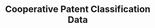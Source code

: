 ---
layout: default
bigquery: https://console.cloud.google.com/bigquery?p=patents-public-data&d=cpc&page=dataset
citation: '“Cooperative Patent Classification” by the EPO and USPTO, for public use. '
contributors: EPO, USPTO
cost: None
description: Cooperative Patent Classification Data contains the scheme and definitions
  of the Cooperative Patent Classification system for classifying patent documents.
  The CPC is the result of a partnership between the EPO and the USPTO in their joint
  effort to develop a common, internationally compatible classification system for
  technical documents, in particular patent publications, which will be used by both
  offices in the patent granting process
documentation: https://www.cooperativepatentclassification.org/cpcSchemeAndDefinitions
last_edit: 04/10/2022, 14:41:42
location: https://www.cooperativepatentclassification.org/index
maintained_by: USPTO, EPO
schema_fields:
- informative_references
- parents
- sizeCache
- applicationReferences
- limitingReferences
- breakdown_code
- residualReferences
- children
- ipcConcordant
- informativeReferences
- title_part
- dateRevised
- titleFull
- child_groups
- ipc_concordant
- glossary
- residual_references
- application_references
- additional_only
- childGroups
- notAllocatable
- limiting_references
- symbol
- definition
- level
- title_full
- synonyms
- date_revised
- status
- not_allocatable
- breakdownCode
- titlePart
shortname: cooperative_patent_classification
tags:
- patents
- science
title: Cooperative Patent Classification Data
uuid: 984374a7-16e9-4b35-9445-458daceb01bf
---